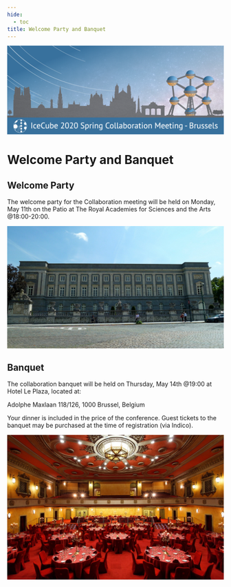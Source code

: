 ```yaml
---
hide:
  - toc
title: Welcome Party and Banquet
---
```


![2020 Spring Virtual Collaboration Meeting](IceCubeMeeting_FinalBanner_v2.png)

# Welcome Party and Banquet

## Welcome Party

The welcome party for the Collaboration meeting will be held on Monday, May 11th on the Patio at The Royal Academies for Sciences and the Arts @18:00-20:00. 

![2020 Spring Virtual Collaboration Meeting](Royal_Academy_Image.jpg)

## Banquet

The collaboration banquet will be held on Thursday, May 14th @19:00 at Hotel Le Plaza, located at:

Adolphe Maxlaan 118/126, 1000 Brussel, Belgium

Your dinner is included in the price of the conference. Guest tickets to the banquet may be purchased at the time of registration (via Indico).

![2020 Spring Virtual Collaboration Meeting](Hotel_Le_Plaza.jpg)
